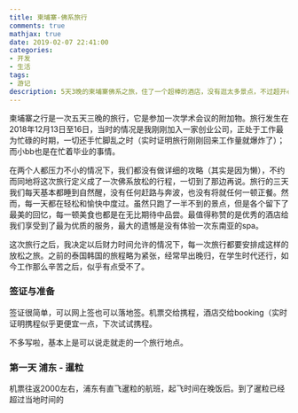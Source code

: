 ```yaml
---
title: 柬埔寨-佛系旅行
comments: true
mathjax: true
date: 2019-02-07 22:41:00
categories:
- 开发
- 生活
tags:
- 游记
description: 5天3晚的柬埔寨佛系之旅，住了一个超棒的酒店，没有逛太多景点，不过超开心。
---
```


柬埔寨之行是一次五天三晚的旅行，它是参加一次学术会议的附加物。旅行发生在2018年12月13日至16日，当时的情况是我刚刚加入一家创业公司，正处于工作最为忙碌的时期，一切还手忙脚乱之时（实时证明旅行刚刚回来工作量就爆炸了）；而小bb也是在忙着毕业的事情。

在两个人都压力不小的情况下，我们都没有做详细的攻略（其实是因为懒），不约而同地将这次旅行定义成了一次佛系放松的行程，一切到了那边再说。旅行的三天我们每天基本都睡到自然醒，没有任何赶路与奔波，也没有将就任何一顿正餐。然而，每一天都在轻松和愉快中度过。虽然只跑了一半不到的景点，但是各个留下了最美的回忆，每一顿美食也都是在无比期待中品尝。最值得称赞的是优秀的酒店给我们享受到了最为优质的服务，最大的遗憾是没有体验一次东南亚的spa。

这次旅行之后，我决定以后财力时间允许的情况下，每一次旅行都要安排成这样的放松之旅。之前的泰国韩国的旅程略为紧张，经常早出晚归，在学生时代还行，如今工作那么辛苦之后，似乎有点受不了。

### 签证与准备

签证很简单，可以网上签也可以落地签。机票交给携程，酒店交给booking（实时证明携程似乎更便宜一点，下次试试携程。

不多写啦，基本上是可以说走就走的一个旅行地点。

### 第一天 浦东 - 暹粒

机票往返2000左右，浦东有直飞暹粒的航班，起飞时间在晚饭后。到了暹粒已经超过当地时间的

